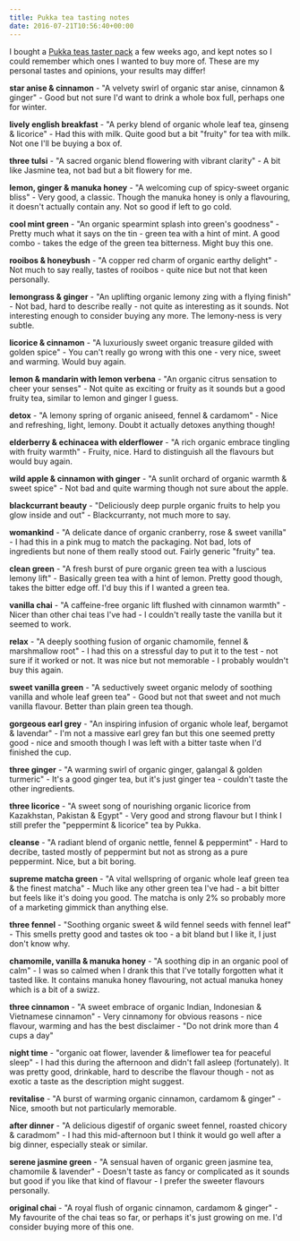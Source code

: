 ```yaml
---
title: Pukka tea tasting notes
date: 2016-07-21T10:56:40+00:00
---
```

I bought a [Pukka teas taster pack](https://www.amazon.co.uk/Pukka-Herbal-Organic-Tea-Sachets/dp/B014V9D7U0/ref=sr_1_1_a_it?ie=UTF8&qid=1470060271&sr=8-1&keywords=pukka+selection) a few weeks ago, and kept notes so I could remember which ones I wanted to buy more of. These are my personal tastes and opinions, your results may differ!

**star anise & cinnamon** - "A velvety swirl of organic star anise, cinnamon & ginger" - Good but not sure I'd want to drink a whole box full, perhaps one for winter.

**lively english breakfast** - "A perky blend of organic whole leaf tea, ginseng & licorice" - Had this with milk. Quite good but a bit "fruity" for tea with milk. Not one I'll be buying a box of.

**three tulsi** - "A sacred organic blend flowering with vibrant clarity" - A bit like Jasmine tea, not bad but a bit flowery for me.

**lemon, ginger & manuka honey** - "A welcoming cup of spicy-sweet organic bliss" - Very good, a classic. Though the manuka honey is only a flavouring, it doesn't actually contain any. Not so good if left to go cold.

**cool mint green** - "An organic spearmint splash into green's goodness" - Pretty much what it says on the tin - green tea with a hint of mint. A good combo - takes the edge of the green tea bitterness. Might buy this one.

**rooibos & honeybush** - "A copper red charm of organic earthy delight" - Not much to say really, tastes of rooibos - quite nice but not that keen personally.

**lemongrass & ginger** - "An uplifting organic lemony zing with a flying finish" - Not bad, hard to describe really - not quite as interesting as it sounds. Not interesting enough to consider buying any more. The lemony-ness is very subtle.

**licorice & cinnamon** - "A luxuriously sweet organic treasure gilded with golden spice" - You can't really go wrong with this one - very nice, sweet and warming. Would buy again.

**lemon & mandarin with lemon verbena** - "An organic citrus sensation to cheer your senses" - Not quite as exciting or fruity as it sounds but a good fruity tea, similar to lemon and ginger I guess.

**detox** - "A lemony spring of organic aniseed, fennel & cardamom" - Nice and refreshing, light, lemony. Doubt it actually detoxes anything though!

**elderberry & echinacea with elderflower** - "A rich organic embrace tingling with fruity warmth" - Fruity, nice. Hard to distinguish all the flavours but would buy again.

**wild apple & cinnamon with ginger** - "A sunlit orchard of organic warmth & sweet spice" - Not bad and quite warming though not sure about the apple.

**blackcurrant beauty** - "Deliciously deep purple organic fruits to help you glow inside and out" - Blackcurranty, not much more to say.

**womankind** - "A delicate dance of organic cranberry, rose & sweet vanilla" - I had this in a pink mug to match the packaging. Not bad, lots of ingredients but none of them really stood out. Fairly generic "fruity" tea.

**clean green** - "A fresh burst of pure organic green tea with a luscious lemony lift" - Basically green tea with a hint of lemon. Pretty good though, takes the bitter edge off. I'd buy this if I wanted a green tea.

**vanilla chai** - "A caffeine-free organic lift flushed with cinnamon warmth" - Nicer than other chai teas I've had - I couldn't really taste the vanilla but it seemed to work.

**relax** - "A deeply soothing fusion of organic chamomile, fennel & marshmallow root" - I had this on a stressful day to put it to the test - not sure if it worked or not. It was nice but not memorable - I probably wouldn't buy this again.

**sweet vanilla green** - "A seductively sweet organic melody of soothing vanilla and whole leaf green tea" - Good but not that sweet and not much vanilla flavour. Better than plain green tea though.

**gorgeous earl grey** - "An inspiring infusion of organic whole leaf, bergamot & lavendar" - I'm not a massive earl grey fan but this one seemed pretty good - nice and smooth though I was left with a bitter taste when I'd finished the cup.

**three ginger** - "A warming swirl of organic ginger, galangal & golden turmeric" - It's a good ginger tea, but it's just ginger tea - couldn't taste the other ingredients.

**three licorice** - "A sweet song of nourishing organic licorice from Kazakhstan, Pakistan & Egypt" - Very good and strong flavour but I think I still prefer the "peppermint & licorice" tea by Pukka.

**cleanse** - "A radiant blend of organic nettle, fennel & peppermint" - Hard to decribe, tasted mostly of peppermint but not as strong as a pure peppermint. Nice, but a bit boring.

**supreme matcha green** - "A vital wellspring of organic whole leaf green tea & the finest matcha" - Much like any other green tea I've had - a bit bitter but feels like it's doing you good. The matcha is only 2% so probably more of a marketing gimmick than anything else.

**three fennel** - "Soothing organic sweet & wild fennel seeds with fennel leaf" - This smells pretty good and tastes ok too - a bit bland but I like it, I just don't know why.

**chamomile, vanilla & manuka honey** - "A soothing dip in an organic pool of calm" - I was so calmed when I drank this that I've totally forgotten what it tasted like. It contains manuka honey flavouring, not actual manuka honey which is a bit of a swizz.

**three cinnamon** - "A sweet embrace of organic Indian, Indonesian & Vietnamese cinnamon" - Very cinnamony for obvious reasons - nice flavour, warming and has the best disclaimer - "Do not drink more than 4 cups a day"

**night time** - "organic oat flower, lavender & limeflower tea for peaceful sleep" - I had this during the afternoon and didn't fall asleep (fortunately). It was pretty good, drinkable, hard to describe the flavour though - not as exotic a taste as the description might suggest.

**revitalise** - "A burst of warming organic cinnamon, cardamom & ginger" - Nice, smooth but not particularly memorable.

**after dinner** - "A delicious digestif of organic sweet fennel, roasted chicory & caradmom" - I had this mid-afternoon but I think it would go well after a big dinner, especially steak or similar.

**serene jasmine green** - "A sensual haven of organic green jasmine tea, chamomile & lavender" - Doesn't taste as fancy or complicated as it sounds but good if you like that kind of flavour - I prefer the sweeter flavours personally.

**original chai** - "A royal flush of organic cinnamon, cardamom & ginger" - My favourite of the chai teas so far, or perhaps it's just growing on me. I'd consider buying more of this one.